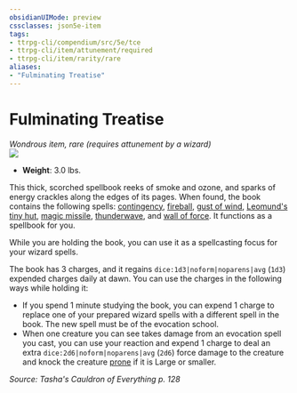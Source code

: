 ```yaml
---
obsidianUIMode: preview
cssclasses: json5e-item
tags:
- ttrpg-cli/compendium/src/5e/tce
- ttrpg-cli/item/attunement/required
- ttrpg-cli/item/rarity/rare
aliases: 
- "Fulminating Treatise"
---
```

# Fulminating Treatise
*Wondrous item, rare (requires attunement by a wizard)*  
![](3-Mechanics/CLI/items/img/fulminating-treatise.webp#right)

- **Weight**: 3.0 lbs.

This thick, scorched spellbook reeks of smoke and ozone, and sparks of energy crackles along the edges of its pages. When found, the book contains the following spells: [contingency](3-Mechanics/CLI/spells/contingency.md), [fireball](3-Mechanics/CLI/spells/fireball.md), [gust of wind](3-Mechanics/CLI/spells/gust-of-wind.md), [Leomund's tiny hut](3-Mechanics/CLI/spells/leomunds-tiny-hut.md), [magic missile](3-Mechanics/CLI/spells/magic-missile.md), [thunderwave](3-Mechanics/CLI/spells/thunderwave.md), and [wall of force](3-Mechanics/CLI/spells/wall-of-force.md). It functions as a spellbook for you.

While you are holding the book, you can use it as a spellcasting focus for your wizard spells.

The book has 3 charges, and it regains `dice:1d3|noform|noparens|avg` (`1d3`) expended charges daily at dawn. You can use the charges in the following ways while holding it:

- If you spend 1 minute studying the book, you can expend 1 charge to replace one of your prepared wizard spells with a different spell in the book. The new spell must be of the evocation school.  
- When one creature you can see takes damage from an evocation spell you cast, you can use your reaction and expend 1 charge to deal an extra `dice:2d6|noform|noparens|avg` (`2d6`) force damage to the creature and knock the creature [prone](3-Mechanics/CLI/rules/conditions.md#Prone) if it is Large or smaller.  

*Source: Tasha's Cauldron of Everything p. 128*